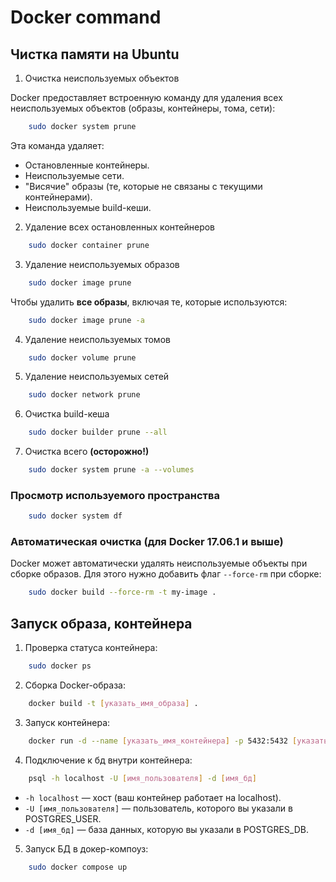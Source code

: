 # Docker command

## Чистка памяти на Ubuntu

1. Очистка неиспользуемых объектов

Docker предоставляет встроенную команду для удаления
всех неиспользуемых объектов (образы, контейнеры, тома, сети):

```bash
	sudo docker system prune
```

Эта команда удаляет:

+ Остановленные контейнеры.
+ Неиспользуемые сети.
+ "Висячие" образы (те, которые не связаны с текущими контейнерами).
+ Неиспользуемые build-кеши.

2. Удаление всех остановленных контейнеров
```bash
	sudo docker container prune
```

3. Удаление неиспользуемых образов
```bash
	sudo docker image prune
```

Чтобы удалить **все образы**, включая те, которые используются:
```bash
	sudo docker image prune -a
```

4. Удаление неиспользуемых томов
```bash
	sudo docker volume prune
```

5. Удаление неиспользуемых сетей
```bash
	sudo docker network prune
```

6. Очистка build-кеша
```bash
	sudo docker builder prune --all
```

7. Очистка всего **(осторожно!)**
```bash
	sudo docker system prune -a --volumes
```

### Просмотр используемого пространства
```bash
	sudo docker system df
```

### Автоматическая очистка (для Docker 17.06.1 и выше)
Docker может автоматически удалять неиспользуемые объекты при сборке образов.
Для этого нужно добавить флаг `--force-rm` при сборке:
```bash
	sudo docker build --force-rm -t my-image .
```

##  Запуск образа, контейнера

1. Проверка статуса контейнера:
```bash
	sudo docker ps
```

2. Сборка Docker-образа:
```bash
	docker build -t [указать_имя_образа] .
```

3. Запуск контейнера:
```bash
	docker run -d --name [указать_имя_контейнера] -p 5432:5432 [указать_имя_образа_для_запуска]
```

4. Подключение к бд внутри контейнера:
```bash
    psql -h localhost -U [имя_пользователя] -d [имя_бд]
```

+ `-h localhost` — хост (ваш контейнер работает на localhost).
+ `-U [имя_пользователя]` — пользователь, которого вы указали в POSTGRES_USER.
+ `-d [имя_бд]` — база данных, которую вы указали в POSTGRES_DB.

5. Запуск БД в докер-компоуз:
```bash
	sudo docker compose up
```
